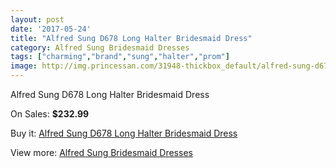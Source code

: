 ```yaml
---
layout: post
date: '2017-05-24'
title: "Alfred Sung D678 Long Halter Bridesmaid Dress"
category: Alfred Sung Bridesmaid Dresses
tags: ["charming","brand","sung","halter","prom"]
image: http://img.princessan.com/31948-thickbox_default/alfred-sung-d678-long-halter-bridesmaid-dress.jpg
---
```

Alfred Sung D678 Long Halter Bridesmaid Dress

On Sales: **$232.99**
<a href="https://www.princessan.com/en/14578-alfred-sung-d678-long-halter-bridesmaid-dress.html"><amp-img layout="responsive" width="600" height="600" src="//img.princessan.com/31948-thickbox_default/alfred-sung-d678-long-halter-bridesmaid-dress.jpg" alt="Alfred Sung D678 Long Halter Bridesmaid Dress 0" /></a>
<a href="https://www.princessan.com/en/14578-alfred-sung-d678-long-halter-bridesmaid-dress.html"><amp-img layout="responsive" width="600" height="600" src="//img.princessan.com/31949-thickbox_default/alfred-sung-d678-long-halter-bridesmaid-dress.jpg" alt="Alfred Sung D678 Long Halter Bridesmaid Dress 1" /></a>

Buy it: [Alfred Sung D678 Long Halter Bridesmaid Dress](https://www.princessan.com/en/14578-alfred-sung-d678-long-halter-bridesmaid-dress.html "Alfred Sung D678 Long Halter Bridesmaid Dress")

View more: [Alfred Sung Bridesmaid Dresses](https://www.princessan.com/en/107- "Alfred Sung Bridesmaid Dresses")